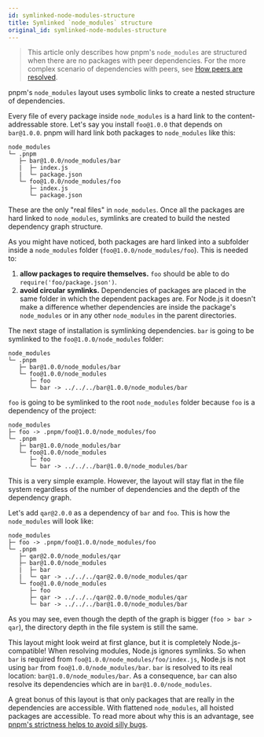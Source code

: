 ```yaml
---
id: symlinked-node-modules-structure
title: Symlinked `node_modules` structure
original_id: symlinked-node-modules-structure
---
```


> This article only describes how pnpm's `node_modules` are structured when there are no packages with peer dependencies.
> For the more complex scenario of dependencies with peers, see [How peers are resolved](how-peers-are-resolved).

pnpm's `node_modules` layout uses symbolic links to create a nested structure of dependencies.

Every file of every package inside `node_modules` is a hard link to the content-addressable store.
Let's say you install `foo@1.0.0` that depends on `bar@1.0.0`. pnpm will hard link both packages to `node_modules` like this:

```
node_modules
└─ .pnpm
   ├─ bar@1.0.0/node_modules/bar
   |  ├─ index.js
   |  └─ package.json
   └─ foo@1.0.0/node_modules/foo
      ├─ index.js
      └─ package.json
```

These are the only "real files" in `node_modules`. Once all the packages are hard linked to `node_modules`, symlinks are
created to build the nested dependency graph structure.

As you might have noticed, both packages are hard linked into a subfolder inside a `node_modules` folder (`foo@1.0.0/node_modules/foo`).
This is needed to:

1. **allow packages to require themselves.** `foo` should be able to do `require('foo/package.json')`.
2. **avoid circular symlinks.** Dependencies of packages are placed in the same folder in which the dependent packages are.
For Node.js it doesn't make a difference whether dependencies are inside the package's `node_modules` or in any other
`node_modules` in the parent directories.

The next stage of installation is symlinking dependencies. `bar` is going to be symlinked to the `foo@1.0.0/node_modules` folder:

```
node_modules
└─ .pnpm
   ├─ bar@1.0.0/node_modules/bar
   └─ foo@1.0.0/node_modules
      ├─ foo
      └─ bar -> ../../../bar@1.0.0/node_modules/bar
```

`foo` is going to be symlinked to the root `node_modules` folder because `foo` is a dependency of the project:

```
node_modules
├─ foo -> .pnpm/foo@1.0.0/node_modules/foo
└─ .pnpm
   ├─ bar@1.0.0/node_modules/bar
   └─ foo@1.0.0/node_modules
      ├─ foo
      └─ bar -> ../../../bar@1.0.0/node_modules/bar
```

This is a very simple example. However, the layout will stay flat in the file system regardless of the number of dependencies
and the depth of the dependency graph.

Let's add `qar@2.0.0` as a dependency of `bar` and `foo`. This is how the `node_modules` will look like:

```
node_modules
├─ foo -> .pnpm/foo@1.0.0/node_modules/foo
└─ .pnpm
   ├─ qar@2.0.0/node_modules/qar
   ├─ bar@1.0.0/node_modules
   |  ├─ bar
   |  └─ qar -> ../../../qar@2.0.0/node_modules/qar
   └─ foo@1.0.0/node_modules
      ├─ foo
      ├─ qar -> ../../../qar@2.0.0/node_modules/qar
      └─ bar -> ../../../bar@1.0.0/node_modules/bar
```

As you may see, even though the depth of the graph is bigger (`foo > bar > qar`), the directory depth in the file system is still the same.

This layout might look weird at first glance, but it is completely Node.js-compatible! When resolving modules, Node.js ignores symlinks.
So when `bar` is required from `foo@1.0.0/node_modules/foo/index.js`, Node.js is not using `bar` from `foo@1.0.0/node_modules/bar`.
`bar` is resolved to its real location: `bar@1.0.0/node_modules/bar`. As a consequence, `bar` can also resolve its dependencies
which are in `bar@1.0.0/node_modules`.

A great bonus of this layout is that only packages that are really in the dependencies are accessible. With flattened `node_modules`, all hoisted
packages are accessible. To read more about why this is an advantage, see [pnpm's strictness helps to avoid silly bugs](https://www.kochan.io/nodejs/pnpms-strictness-helps-to-avoid-silly-bugs.html).
